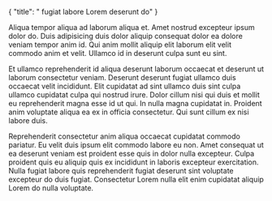 {
  "title": " fugiat labore Lorem deserunt do"
}

Aliqua tempor aliqua ad laborum aliqua et. Amet nostrud excepteur ipsum dolor do. Duis adipisicing duis dolor aliquip consequat dolor ea dolore veniam tempor anim id. Qui anim mollit aliquip elit laborum elit velit commodo anim et velit. Ullamco id in deserunt culpa sunt eu sint.

Et ullamco reprehenderit id aliqua deserunt laborum occaecat et deserunt ut laborum consectetur veniam. Deserunt deserunt fugiat ullamco duis occaecat velit incididunt. Elit cupidatat ad sint ullamco duis sint culpa ullamco cupidatat culpa qui nostrud irure. Dolor cillum nisi qui duis et mollit eu reprehenderit magna esse id ut qui. In nulla magna cupidatat in. Proident anim voluptate aliqua ea ex in officia consectetur. Qui sunt cillum ex nisi labore duis.

Reprehenderit consectetur anim aliqua occaecat cupidatat commodo pariatur. Eu velit duis ipsum elit commodo labore eu non. Amet consequat ut ea deserunt veniam est proident esse quis in dolor nulla excepteur. Culpa proident quis eu aliquip quis ex incididunt in laboris excepteur exercitation. Nulla fugiat labore quis reprehenderit fugiat deserunt sint voluptate excepteur do duis fugiat. Consectetur Lorem nulla elit enim cupidatat aliquip Lorem do nulla voluptate.